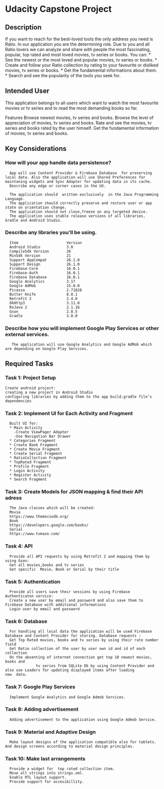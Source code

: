 # Udacity Capstone Project

## Description 

   If you want to reach for the best-loved tools the only address you need is Ratio. In our application you are the determining role. Due to you and all Ratio lovers we can analyze and share with people the most fascinating, popular, top rated and most loved movies, tv series or books. 
   You can:
       * See the newest or the most loved and popular movies, tv series or books.
       * Create and follow your Ratio collection by rating to your favourite or disliked movies, tv series or books.
       * Get the fundamental informations about them.
       * Search and see the popularity of the tools you seek for. 

## Intended User

   This application belongs to all users which want to watch the most favourite movies or tv series and to read the most demanding books    so far.

   Features
   Browse newest movies, tv series and books.
   Browse the level of appreciation of movies, tv series and books.
   Rate and see the movies, tv series and books rated by the user himself.
   Get the fundamental information of movies, tv series and books.


## Key Considerations

   ### How will your app handle data persistence? 

      App will use Content Provider & Firebase Database  for preserving local data. Also the application will use Shared Preferences for maintaning widgets and Sync Adapter for updating data in its cache.
      Describe any edge or corner cases in the UX.

      The application should  written exclusively  in the Java Programming Language.
      The application should correctly preserve and restore user or app state on orientation change.
      The application should not close,freeze on any targeted device.
      The application uses stable release versions of all libraries, Gradle and Android Studio. 

   ### Describe any libraries you’ll be using.

      Item                      Version
      Android Studio            3.0
      CompileSdk Version        26
      MinSdk Version            21
      Support AppCompat         26.1.0
      Support Design            26.1.0
      Firebase-Core             16.0.1
      Firebase-Auth             16.0.1
      Firebase Database         16.0.1
      Google Analytics          3.17
      Google AdMob              15.0.0
      Picasso                   2.71828
      Butter Knife              8.8.1
      Retrofit 2                2.4.0
      OkHttp3                   3.11.0
      RxJava 2                  2.1.16
      Gson                      2.8.5
      Gradle                    3.0.0


   ### Describe how you will implement Google Play Services or other external services.

       The application will use Google Analytics and Google AdMob which are depending on Google Play Services.

## Required Tasks

   ### Task 1: Project Setup 
    Create android project:
    creating a new project in Android Studio
    configuring libraries by adding them to the app build.gradle file’s dependencies

   ### Task 2: Implement UI for Each Activity and Fragment
      Built UI for:
      * Main Activity
        -Create ViewPager Adapter
        -Use Navigation Bar Drawer
      * Categories Fragment
      * Create Book Fragment
      * Create Movie Fragment
      * Create Serial Fragment
      * RatioCollection Fragment
      * TopRated Fragment
      * Profile Fragment
      * Login Activity
      * Register Activity 
      * Search Fragment

   ### Task 3: Create Models for JSON mapping & find their API adress
      The Java classes which will be created:
      Movie
      https://www.themoviedb.org/
      Book
      https://developers.google.com/books/
      Serial
      https://www.tvmaze.com/

   ### Task 4: API
      Provide all API requests by using Retrofit 2 and mapping them by using Gson:
      Get all movies,books and tv series
      Get specific  Movie, Book or Serial by their title

   ### Task 5: Authentication
      Provide all users save their sessions by using Firebase Authenticaton service:
      Create a new user by email and password and also save them to Firebase Database with additional informations
      Login user by email and password

   ### Task 6: Database
      For handling all local data the application will be used Firebase Database and Content Provider for storing. Database requests :
      Get Top Rated movies, books and tv series by using their rate number field
      Get Ratio collection of the user by user own id and id of each collection
      On the absenting of internet connection get top 10 newest movies, books and 
                  tv series from SQLite Db by using Content Provider and  also use Loaders for updating displayed items after loading         new  data.

   ### Task 7: Google Play Services
      Implement Google Analytics and Google Admob Services.

   ### Task 8: Adding advertisement
      Adding advertisement to the application using Google Admob Service.

   ### Task 9: Material and Adaptive Design
      Make layout designs of the application compatible also for tablets. And design screens according to material design principles.

   ### Task 10: Make last arrangements
      Provide a widget for  top rated collection item.   
      Move all strings into strings.xml.
      Enable RTL layout support.
      Provide support for accesibillity.


